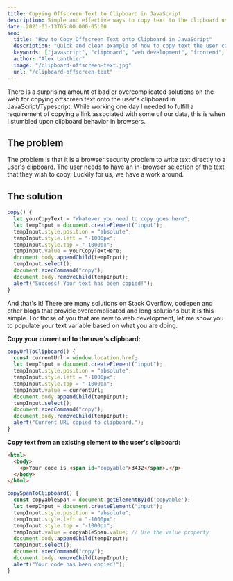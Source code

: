 ```yaml
---
title: Copying Offscreen Text to Clipboard in JavaScript
description: Simple and effective ways to copy text to the clipboard using JavaScript
date: 2021-01-13T05:00.000-05:00
seo:
  title: "How to Copy Offscreen Text onto Clipboard in JavaScript"
  description: "Quick and clean example of how to copy text the user can't see onto their clipboards without JQuery. Learn JavaScript clipboard manipulation techniques."
  keywords: ["javascript", "clipboard", "web development", "frontend", "dom manipulation", "copy text"]
  author: "Alex Lanthier"
  image: "/clipboard-offscreen-text.jpg"
  url: "/clipboard-offscreen-text"
---
```


There is a surprising amount of bad or overcomplicated solutions on the web for copying offscreen text onto the user's clipboard in JavaScript/Typescript. While working one day I needed to fulfill a requirement of copying a link associated with some of our data, this is when I stumbled upon clipboard behavior in browsers.

## The problem

The problem is that it is a browser security problem to write text directly to a user's clipboard. The user needs to have an in-browser selection of the text that they wish to copy. Luckily for us, we have a work around.

## The solution

```typescript
copy() {
  let yourCopyText = "Whatever you need to copy goes here";
  let tempInput = document.createElement("input");
  tempInput.style.position = "absolute";
  tempInput.style.left = "-1000px";
  tempInput.style.top = "-1000px";
  tempInput.value = yourCopyTextHere;
  document.body.appendChild(tempInput);
  tempInput.select();
  document.execCommand("copy");
  document.body.removeChild(tempInput);
  alert("Success! Your text has been copied!");
}
```

And that's it! There are many solutions on Stack Overflow, codepen and other blogs that provide overcomplicated and long solutions but it is this simple. For those of you that are new to web development, let me show you to populate your text variable based on what you are doing.

**Copy your current url to the user's clipboard:**

```typescript
copyUrlToClipboard() {
  const currentUrl = window.location.href;
  let tempInput = document.createElement("input");
  tempInput.style.position = "absolute";
  tempInput.style.left = "-1000px";
  tempInput.style.top = "-1000px";
  tempInput.value = currentUrl;
  document.body.appendChild(tempInput);
  tempInput.select();
  document.execCommand("copy");
  document.body.removeChild(tempInput);
  alert("Current URL copied to clipboard.");
}
```

**Copy text from an existing element to the user's clipboard:**

```html
<html>
  <body>
    <p>Your code is <span id="copyable">3432</span>.</p>
  </body>
</html>
```

```typescript
copySpanToClipboard() {
  const copyableSpan = document.getElementById('copyable');
  let tempInput = document.createElement("input");
  tempInput.style.position = "absolute";
  tempInput.style.left = "-1000px";
  tempInput.style.top = "-1000px";
  tempInput.value = copyableSpan.value; // Use the value property
  document.body.appendChild(tempInput);
  tempInput.select();
  document.execCommand("copy");
  document.body.removeChild(tempInput);
  alert("Your code has been copied!");
}
``` 
